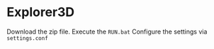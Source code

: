 # Explorer3D
Download the zip file.
Execute the ```RUN.bat```
Configure the settings via ```settings.conf```
